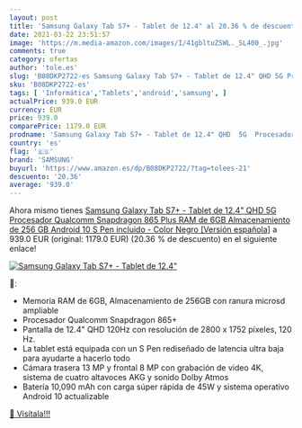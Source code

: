 ```yaml
---
layout: post
title: 'Samsung Galaxy Tab S7+ - Tablet de 12.4" al 20.36 % de descuento'
date: 2021-03-22 23:51:57
image: 'https://m.media-amazon.com/images/I/41gbltuZSWL._SL400_.jpg'
comments: true
category: ofertas
author: 'tole.es'
slug: 'B08DKP2722-es Samsung Galaxy Tab S7+ - Tablet de 12.4" QHD 5G Procesador...'
sku: 'B08DKP2722-es'
tags: [ 'Informática','Tablets','android','samsung', ]
actualPrice: 939.0 EUR
currency: EUR
price: 939.0
comparePrice: 1179.0 EUR
prodname: 'Samsung Galaxy Tab S7+ - Tablet de 12.4" QHD  5G  Procesador Qualcomm Snapdragon 865 Plus  RAM de 6GB  Almacenamiento de 256 GB  Android 10  S Pen incluido  - Color Negro [Versión española]'
country: 'es'
flag: '🇪🇸'
brand: 'SAMSUNG'
buyurl: 'https://www.amazon.es/dp/B08DKP2722/?tag=tolees-21'
descuento: '20.36'
average: '939.0'
---
```


Ahora mismo tienes [Samsung Galaxy Tab S7+ - Tablet de 12.4" QHD  5G  Procesador Qualcomm Snapdragon 865 Plus  RAM de 6GB  Almacenamiento de 256 GB  Android 10  S Pen incluido  - Color Negro [Versión española]](https://www.amazon.es/dp/B08DKP2722/?tag=tolees-21) a 939.0 EUR (original: 1179.0 EUR) (20.36 %  de descuento) en el siguiente enlace!

[![Samsung Galaxy Tab S7+ - Tablet de 12.4"](https://m.media-amazon.com/images/I/41gbltuZSWL._SL400_.jpg)](https://www.amazon.es/dp/B08DKP2722/?tag=tolees-21)

🔎:

- Memoria RAM de 6GB, Almacenamiento de 256GB con ranura microsd ampliable
- Procesador Qualcomm Snapdragon 865+
- Pantalla de 12.4" QHD 120Hz con resolución de 2800 x 1752 píxeles, 120 Hz.
- La tablet está equipada con un S Pen rediseñado de latencia ultra baja para ayudarte a hacerlo todo
- Cámara trasera 13 MP y frontal 8 MP con grabación de video 4K, sistema de cuatro altavoces AKG y sonido Dolby Atmos
- Batería 10,090 mAh con carga súper rápida de 45W y sistema operativo Android 10 actualizable

[🛒 Visítala!!!](https://www.amazon.es/dp/B08DKP2722/?tag=tolees-21)

